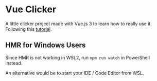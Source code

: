 # Vue Clicker

A little clicker project made with Vue.js 3 to learn how to really use it.
Following this [tutorial](https://prismic.io/blog/try-tutorial-vue-pinia).

## HMR for Windows Users

Since HMR is not working in WSL2, run `npm run watch` in PowerShell instead.

An alternative would be to start your IDE / Code Editor from WSL.